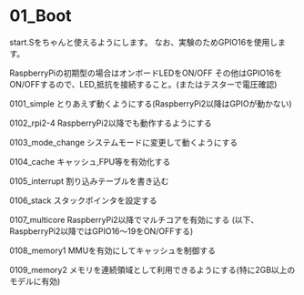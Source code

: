 # 01_Boot

start.Sをちゃんと使えるようにします。
なお、実験のためGPIO16を使用します。

RaspberryPiの初期型の場合はオンボードLEDをON/OFF
その他はGPIO16をON/OFFするので、LED,抵抗を接続すること。(またはテスターで電圧確認)

0101_simple
とりあえず動くようにする(RaspberryPi2以降はGPIOが動かない)

0102_rpi2-4
RaspberryPi2以降でも動作するようにする

0103_mode_change
システムモードに変更して動くようにする

0104_cache
キャッシュ,FPU等を有効化する

0105_interrupt
割り込みテーブルを書き込む

0106_stack
スタックポインタを設定する

0107_multicore
RaspberryPi2以降でマルチコアを有効にする
(以下、RaspberryPi2以降ではGPIO16～19をON/OFFする)

0108_memory1
MMUを有効にしてキャッシュを制御する

0109_memory2
メモリを連続領域として利用できるようにする(特に2GB以上のモデルに有効)
